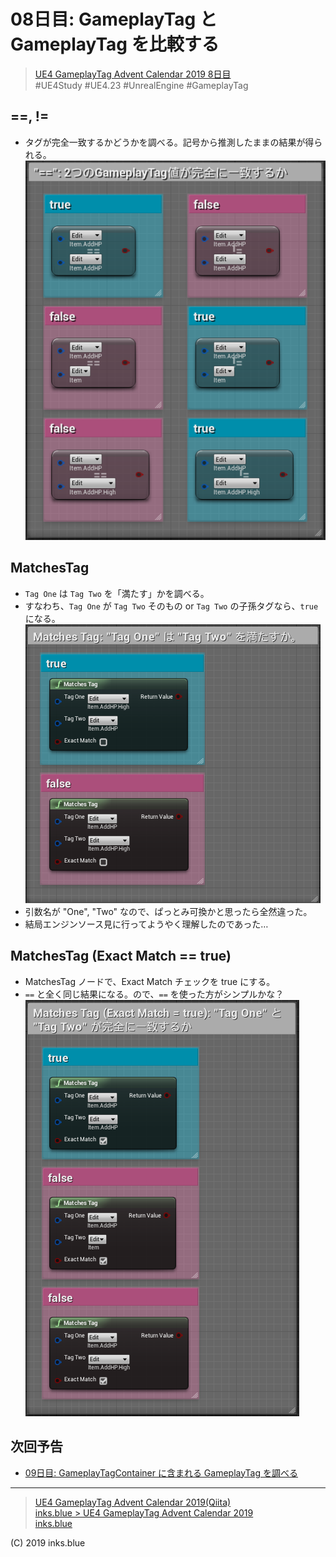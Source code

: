 # 08日目: GameplayTag と GameplayTag を比較する

> [UE4 GameplayTag Advent Calendar 2019 8日目](https://qiita.com/advent-calendar/2019/ue4-gameplaytag)  
>#UE4Study #UE4.23 #UnrealEngine #GameplayTag

## ==, !=

* タグが完全一致するかどうかを調べる。記号から推測したままの結果が得られる。  
![EqualOperator](./Images/Day08_EqualOperator.png)

## MatchesTag

* `Tag One` は `Tag Two` を「満たす」かを調べる。  
* すなわち、`Tag One` が `Tag Two` そのもの or `Tag Two` の子孫タグなら、`true` になる。
![MatchesTag](./Images/Day08_MatchesTag.png)
* 引数名が "One", "Two" なので、ぱっとみ可換かと思ったら全然違った。
* 結局エンジンソース見に行ってようやく理解したのであった…

## MatchesTag (Exact Match == true)

* MatchesTag ノードで、Exact Match チェックを true にする。
* `==` と全く同じ結果になる。ので、`==` を使った方がシンプルかな？  
![ExactMatchesTag](./Images/Day08_ExactMatchesTag.png)

## 次回予告

* [09日目: GameplayTagContainer に含まれる GameplayTag を調べる](.Day09-GameplayTagContainerHasTag.md)

---

> [UE4 GameplayTag Advent Calendar 2019(Qiita)](https://qiita.com/advent-calendar/2019/ue4-gameplaytag)  
> [inks.blue > UE4 GameplayTag Advent Calendar 2019](./Index.md)  
> [inks.blue](../../)

(C) 2019 inks.blue

